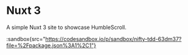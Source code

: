# Nuxt 3

A simple Nuxt 3 site to showcase HumbleScroll.

:sandbox{src="https://codesandbox.io/p/sandbox/nifty-tdd-63dm37?file=%2Fpackage.json%3A1%2C1"}
